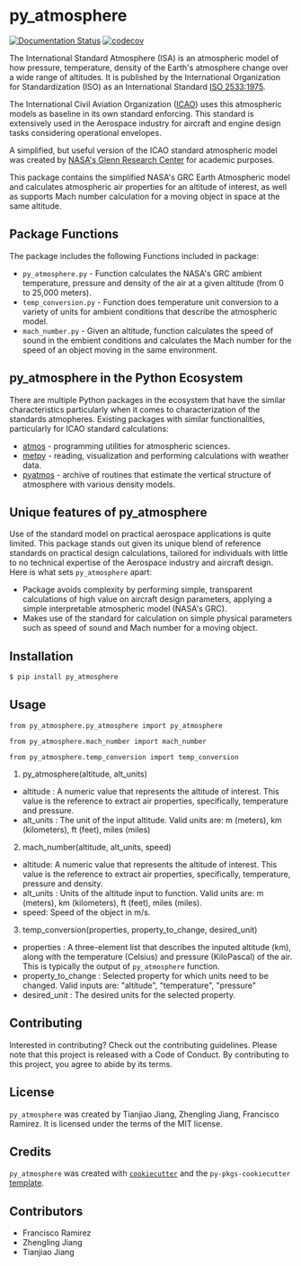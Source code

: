# py_atmosphere

[![Documentation Status](https://readthedocs.org/projects/py_atmosphere/badge/?version=latest)](https://py-atmosphere.readthedocs.io/en/latest/example.html)
[![codecov](https://codecov.io/gh/UBC-MDS/py_atmosphere/graph/badge.svg?token=0KMZ9OEBGI)](https://codecov.io/gh/tUBC-MDS/py_atmosphere)


The International Standard Atmosphere (ISA) is an atmospheric model of how pressure, temperature, density of the Earth's atmosphere change over a wide range of altitudes. It is published by the International Organization for Standardization (ISO) as an International Standard [ISO 2533:1975](https://www.iso.org/standard/7472.html).

The International Civil Aviation Organization ([ICAO](https://www.icao.int/Pages/default.aspx)) uses this atmospheric models as baseline in its own standard enforcing. This standard is extensively used in the Aerospace industry for aircraft and engine design tasks considering operational envelopes.

A simplified, but useful version of the ICAO standard atmospheric model was created by [NASA's Glenn Research Center](https://www.grc.nasa.gov/www/k-12/airplane/atmosmet.html#:~:text=In%20the%20troposphere%2C%20the%20temperature,atmosphere%20model%20is%20also%20available) for academic purposes.

This package contains the simplified NASA's GRC Earth Atmospheric model and calculates atmospheric air properties for an altitude of interest, as well as supports Mach number calculation for a moving object in space at the same altitude.

## Package Functions

The package includes the following Functions included in package:

- `py_atmosphere.py` - Function calculates the NASA's GRC ambient temperature, pressure and density of the air at a given altitude (from 0 to 25,000 meters).
- `temp_conversion.py` -  Function does temperature unit conversion to a variety of units for ambient conditions that describe the atmospheric model.
- `mach_number.py` - Given an altitude, function calculates the speed of sound in the embient conditions and calculates the Mach number for the speed of an object moving in the same environment.

## py_atmosphere in the Python Ecosystem

There are multiple Python packages in the ecosystem that have the similar characteristics particularly when it comes to characterization of the standards atmopheres. Existing packages with similar functionalities, particularly for ICAO standard calculations:

- [atmos](https://pypi.org/project/atmos/) - programming utilities for atmospheric sciences.
- [metpy](https://pypi.org/project/MetPy/) - reading, visualization and performing calculations with weather data.
- [pyatmos](https://pypi.org/project/pyatmos/) - archive of routines that estimate the vertical structure of atmosphere with various density models.

## Unique features of py_atmosphere

Use of the standard model on practical aerospace applications is quite limited. This package stands out given its unique blend of reference standards on practical design calculations, tailored for individuals with little to no technical expertise of the Aerospace industry and aircraft design. Here is what sets `py_atmosphere` apart:

- Package avoids complexity by performing simple, transparent calculations of high value on aircraft design parameters, applying a simple interpretable atmospheric model (NASA's GRC).
- Makes use of the standard for calculation on simple physical parameters such as speed of sound and Mach number for a moving object.

## Installation

```bash
$ pip install py_atmosphere
```

## Usage

`from py_atmosphere.py_atmosphere import py_atmosphere`

`from py_atmosphere.mach_number import mach_number`

`from py_atmosphere.temp_conversion import temp_conversion`

1. py_atmosphere(altitude, alt_units)

- altitude :  A numeric value that represents the altitude of interest. This value is the reference to extract air properties, specifically, temperature and pressure.
- alt_units : The unit of the input altitude. Valid units are: m (meters), km (kilometers), ft (feet), miles (miles)

2. mach_number(altitude, alt_units, speed)
- altitude: A numeric value that represents the altitude of interest. This value is the reference to extract air properties, specifically, temperature, pressure and density.
- alt_units : Units of the altitude input to function. Valid units are: m (meters), km (kilometers), ft (feet), miles (miles).
- speed: Speed of the object in m/s.

3. temp_conversion(properties, property_to_change, desired_unit)
- properties : A three-element list that describes the inputed altitude (km), along with the temperature (Celsius) and pressure (KiloPascal) of the air. This is typically the output of `py_atmosphere` function. 
- property_to_change :  Selected property for which units need to be changed. Valid inputs are: "altitude", "temperature", "pressure"
- desired_unit : The desired units for the selected property.





## Contributing

Interested in contributing? Check out the contributing guidelines. Please note that this project is released with a Code of Conduct. By contributing to this project, you agree to abide by its terms.

## License

`py_atmosphere` was created by Tianjiao Jiang, Zhengling Jiang, Francisco Ramirez. It is licensed under the terms of the MIT license.

## Credits

`py_atmosphere` was created with [`cookiecutter`](https://cookiecutter.readthedocs.io/en/latest/) and the `py-pkgs-cookiecutter` [template](https://github.com/py-pkgs/py-pkgs-cookiecutter).

## Contributors 

- Francisco Ramirez
- Zhengling Jiang 
- Tianjiao Jiang

